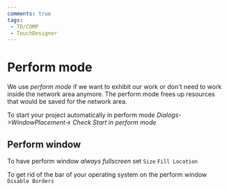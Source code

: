 ```yaml
---
comments: true
tags:
 - TD/COMP
 - TouchDesigner
---
```

# Perform mode
We use *perform mode* if we want to exhibit our work or don't need to work inside the network area anymore. The perform mode frees up resources that would be saved for the network area. 


To start your project automatically in perform mode 
*Dialogs->WindowPlacement-> Check Start in perform mode*


## Perform window
To have perform window *always fullscreen* set `Size` `Fill Location`

To get rid of the bar of your operating system on the perform window `Disable Borders`

